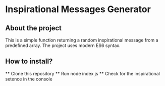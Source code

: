# Inspirational Messages Generator

## About the project

This is a simple function returning a random inspirational message from a predefined array. 
The project uses modern ES6 syntax. 

## How to install?

** Clone this repository 
** Run node index.js 
** Check for the inspirational setence in the console

